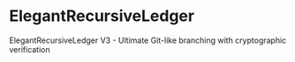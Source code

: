 # ElegantRecursiveLedger
ElegantRecursiveLedger V3 - Ultimate Git-like branching with cryptographic verification
